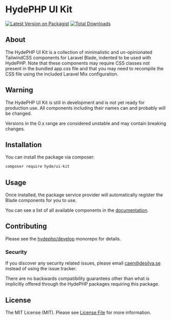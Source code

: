 # HydePHP UI Kit

[![Latest Version on Packagist](https://img.shields.io/packagist/v/hyde/ui-kit.svg?style=flat-square)](https://packagist.org/packages/hyde/ui-kit)
[![Total Downloads](https://img.shields.io/packagist/dt/hyde/ui-kit.svg?style=flat-square)](https://packagist.org/packages/hyde/ui-kit)

## About 

The HydePHP UI Kit is a collection of minimalistic and un-opinionated TailwindCSS components for Laravel Blade,
indented to be used with HydePHP. Note that these components may require CSS classes not present in the bundled app.css
file and that you may need to recompile the CSS file using the included Laravel Mix configuration.

## Warning

The HydePHP UI Kit is still in development and is not yet ready for production use.
All components including their names can and probably will be changed.

Versions in the 0.x range are considered unstable and may contain breaking changes.

## Installation

You can install the package via composer:

```bash
composer require hyde/ui-kit
```

## Usage

Once installed, the package service provider will automatically register the Blade components for you to use.

You can see a list of all available components in the [documentation](https://hydephp.github.io/ui-kit/).

## Contributing

Please see the [hydephp/develop](https://github.com/hydephp/develop/issues) monorepo for details.

### Security

If you discover any security related issues, please email caen@desilva.se instead of using the issue tracker.

There are no backwards compatibility guarantees other than what is implicitly offered through the HydePHP packages requiring this package.

## License

The MIT License (MIT). Please see [License File](LICENSE.md) for more information.
